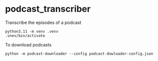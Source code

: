 # podcast_transcriber
Transcribe the episodes of a podcast


```
python3.11 -m venv .venv
.vnev/bin/activate
```

To download podcasts
```
python -m podcast-downloader --config podcast-dowloader-config.json
```
